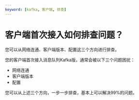 ```yaml
---
keyword: [kafka, 客户端, 排查]
---
```


# 客户端首次接入如何排查问题？

您可以从网络连通、客户端版本、配置这三个方向进行排查。

您的客户端首次接入消息队列Kafka版，通常会被以下三个问题困扰：

-   网络连通
-   客户端版本
-   配置

您可以从上述三个方向，一步一步排查，基本上可以解决99%的问题。

